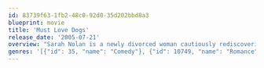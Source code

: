 ```yaml
---
id: 83739f63-1fb2-48c0-92d0-35d202bbd8a3
blueprint: movie
title: 'Must Love Dogs'
release_date: '2005-07-21'
overview: "Sarah Nolan is a newly divorced woman cautiously rediscovering romance with the enthusiastic but often misguided help of her well-meaning family. As she braves a series of hilarious disastrous mismatches and first dates, Sarah begins to trust her own instincts again and learns that, no matter what, it's never a good idea to give up on love."
genres: '[{"id": 35, "name": "Comedy"}, {"id": 10749, "name": "Romance"}]'
---
```


